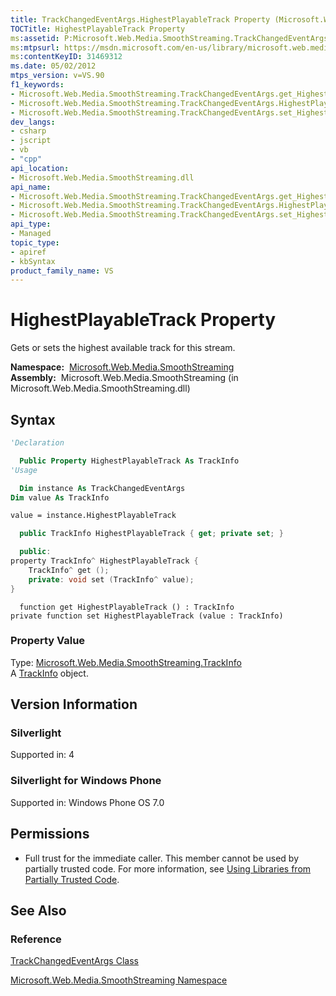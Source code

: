```yaml
---
title: TrackChangedEventArgs.HighestPlayableTrack Property (Microsoft.Web.Media.SmoothStreaming)
TOCTitle: HighestPlayableTrack Property
ms:assetid: P:Microsoft.Web.Media.SmoothStreaming.TrackChangedEventArgs.HighestPlayableTrack
ms:mtpsurl: https://msdn.microsoft.com/en-us/library/microsoft.web.media.smoothstreaming.trackchangedeventargs.highestplayabletrack(v=VS.90)
ms:contentKeyID: 31469312
ms.date: 05/02/2012
mtps_version: v=VS.90
f1_keywords:
- Microsoft.Web.Media.SmoothStreaming.TrackChangedEventArgs.get_HighestPlayableTrack
- Microsoft.Web.Media.SmoothStreaming.TrackChangedEventArgs.HighestPlayableTrack
- Microsoft.Web.Media.SmoothStreaming.TrackChangedEventArgs.set_HighestPlayableTrack
dev_langs:
- csharp
- jscript
- vb
- "cpp"
api_location:
- Microsoft.Web.Media.SmoothStreaming.dll
api_name:
- Microsoft.Web.Media.SmoothStreaming.TrackChangedEventArgs.get_HighestPlayableTrack
- Microsoft.Web.Media.SmoothStreaming.TrackChangedEventArgs.HighestPlayableTrack
- Microsoft.Web.Media.SmoothStreaming.TrackChangedEventArgs.set_HighestPlayableTrack
api_type:
- Managed
topic_type:
- apiref
- kbSyntax
product_family_name: VS
---
```


# HighestPlayableTrack Property

Gets or sets the highest available track for this stream.

**Namespace:**  [Microsoft.Web.Media.SmoothStreaming](microsoft-web-media-smoothstreaming-namespace_1.md)  
**Assembly:**  Microsoft.Web.Media.SmoothStreaming (in Microsoft.Web.Media.SmoothStreaming.dll)

## Syntax

```vb
'Declaration

  Public Property HighestPlayableTrack As TrackInfo
'Usage

  Dim instance As TrackChangedEventArgs
Dim value As TrackInfo

value = instance.HighestPlayableTrack
```

```csharp
  public TrackInfo HighestPlayableTrack { get; private set; }
```

```cpp
  public:
property TrackInfo^ HighestPlayableTrack {
    TrackInfo^ get ();
    private: void set (TrackInfo^ value);
}
```

```jscript
  function get HighestPlayableTrack () : TrackInfo
private function set HighestPlayableTrack (value : TrackInfo)
```

### Property Value

Type: [Microsoft.Web.Media.SmoothStreaming.TrackInfo](trackinfo-class-microsoft-web-media-smoothstreaming_1.md)  
A [TrackInfo](trackinfo-class-microsoft-web-media-smoothstreaming_1.md) object.  

## Version Information

### Silverlight

Supported in: 4  

### Silverlight for Windows Phone

Supported in: Windows Phone OS 7.0  

## Permissions

  - Full trust for the immediate caller. This member cannot be used by partially trusted code. For more information, see [Using Libraries from Partially Trusted Code](https://msdn.microsoft.com/library/8skskf63).

## See Also

### Reference

[TrackChangedEventArgs Class](trackchangedeventargs-class-microsoft-web-media-smoothstreaming_1.md)

[Microsoft.Web.Media.SmoothStreaming Namespace](microsoft-web-media-smoothstreaming-namespace_1.md)

